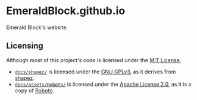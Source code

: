 # EmeraldBlock.github.io
Emerald Block's website.

## Licensing
Although most of this project's code is licensed under the [MIT License](./LICENSE),
- [`docs/shapez/`](./docs/shapez/) is licensed under the [GNU GPLv3](./docs/shapez/LICENSE), as it derives from [shapez](https://github.com/tobspr/shapez.io).
- [`docs/assets/Roboto/`](./docs/assets/Roboto/) is licensed under the [Apache License 2.0](./docs/assets/Roboto/LICENSE), as it is a copy of [Roboto](https://fonts.google.com/specimen/Roboto).
